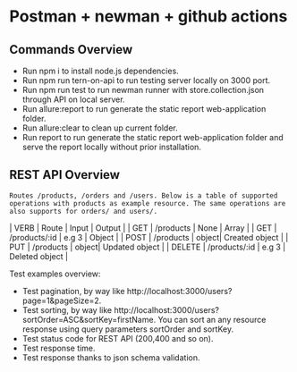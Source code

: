 # Postman + newman + github actions
## Commands Overview
 - Run npm i to install node.js dependencies.
 - Run npm run tern-on-api to run testing server locally on 3000 port.
 - Run npm run test to run newman runner with store.collection.json through API on local server.
 - Run allure:report to run generate the static report web-application folder.
 - Run allure:clear to clean up current folder.
 - Run report to run generate the static report web-application folder and serve the report locally without prior installation.

## REST API Overview
    Routes /products, /orders and /users. Below is a table of supported operations with products as example resource. The same operations are also supports for orders/ and users/.

| VERB |	Route         | Input |	Output |
| GET  |	/products	  | None  |	Array  |
| GET  |	/products/:id |	e.g 3 | Object |
| POST |	/products     |	object|	Created object |
| PUT  |	/products     |	object|	Updated object |
| DELETE |	/products/:id |	e.g 3 |	Deleted object |

Test examples overview:

 - Test pagination, by way like http://localhost:3000/users?page=1&pageSize=2.
 - Test sorting, by way like http://localhost:3000/users?sortOrder=ASC&sortKey=firstName. You can sort an any resource response using query parameters sortOrder and sortKey.
 - Test status code for REST API (200,400 and so on).
 - Test response time.
 - Test response thanks to json schema validation.

